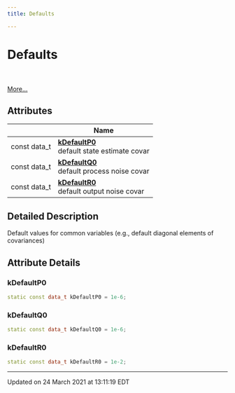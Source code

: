 ```yaml
---
title: Defaults

---
```


# Defaults

<br> <br>[More...](#detailed-description)
<br>


## Attributes

|                | Name           |
| -------------- | -------------- |
| const data_t | **[kDefaultP0](/lds-ctrl-est/docs/api/modules/group__defaults/#variable-kdefaultp0)** <br>default state estimate covar  |
| const data_t | **[kDefaultQ0](/lds-ctrl-est/docs/api/modules/group__defaults/#variable-kdefaultq0)** <br>default process noise covar  |
| const data_t | **[kDefaultR0](/lds-ctrl-est/docs/api/modules/group__defaults/#variable-kdefaultr0)** <br>default output noise covar  |

## Detailed Description



Default values for common variables (e.g., default diagonal elements of covariances) 



## Attribute Details

### kDefaultP0

```cpp
static const data_t kDefaultP0 = 1e-6;
```



### kDefaultQ0

```cpp
static const data_t kDefaultQ0 = 1e-6;
```



### kDefaultR0

```cpp
static const data_t kDefaultR0 = 1e-2;
```







-------------------------------

Updated on 24 March 2021 at 13:11:19 EDT
